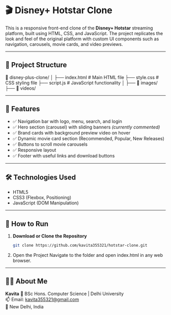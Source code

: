 # 🎬 Disney+ Hotstar Clone

This is a responsive front-end clone of the **Disney+ Hotstar** streaming platform, built using HTML, CSS, and JavaScript. The project replicates the look and feel of the original platform with custom UI components such as navigation, carousels, movie cards, and video previews.

---

## 📁 Project Structure

📁 disney-plus-clone/
│
├── index.html                # Main HTML file
├── style.css                 # CSS styling file
├── script.js                 # JavaScript functionality
│
├── 📁 images/              
├── 📁 videos/             

---

## 🚀 Features

- ✅ Navigation bar with logo, menu, search, and login
- ✅ Hero section (carousel) with sliding banners *(currently commented)*
- ✅ Brand cards with background preview video on hover
- ✅ Dynamic movie card section (Recommended, Popular, New Releases)
- ✅ Buttons to scroll movie carousels
- ✅ Responsive layout
- ✅ Footer with useful links and download buttons

---

## 🛠️ Technologies Used

- HTML5
- CSS3 (Flexbox, Positioning)
- JavaScript (DOM Manipulation)

---

## 🔧 How to Run

1. **Download or Clone the Repository**  
   ```bash
   git clone https://github.com/kavita355321/hotstar-clone.git
2. Open the Project
   Navigate to the folder and open index.html in any web browser.

---

## 👩‍💻 About Me

**Kavita**
💼 BSc Hons. Computer Science | Delhi University  
📫 Email: kavita355321@gmail.com  
📍 New Delhi, India



